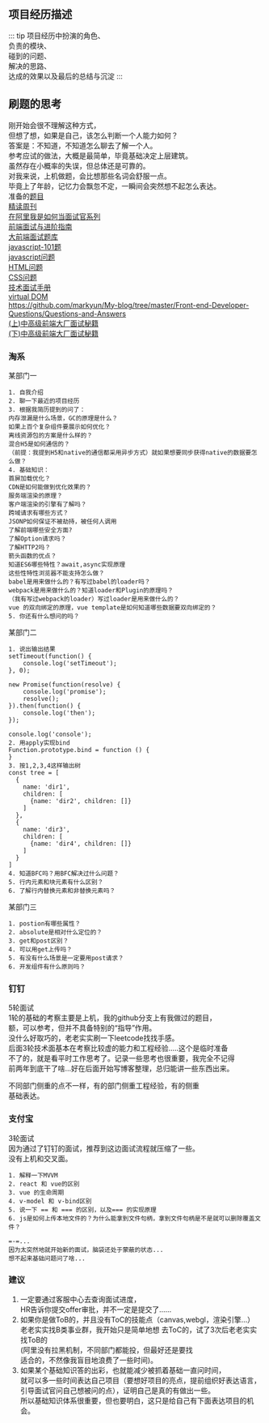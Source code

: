 ## 项目经历描述 
::: tip
项目经历中扮演的角色、  
负责的模块、  
碰到的问题、  
解决的思路、  
达成的效果以及最后的总结与沉淀
:::     

## 刷题的思考       
刚开始会很不理解这种方式，  
但想了想，如果是自己，该怎么判断一个人能力如何？    
答案是：不知道，不知道怎么聊去了解一个人。       
参考应试的做法，大概是最简单，毕竟基础决定上层建筑。      
虽然存在小概率的失误，但总体还是可靠的。    
对我来说，上机做题，会比想那些名词会舒服一点。      
毕竟上了年龄，记忆力会飘忽不定，一瞬间会突然想不起怎么表达。        
准备的[题目](https://github.com/nibilin33/Interviews)    
[精读周刊](https://github.com/dt-fe/weekly)     
[在阿里我是如何当面试官系列](https://juejin.im/post/5e6ebfa86fb9a07ca714d0ec#heading-43)                   
[前端面试与进阶指南](https://www.cxymsg.com)        
[大前端面试题库](http://bigerfe.com/author)     
[javascript-101题](https://github.com/lydiahallie/javascript-questions/blob/master/zh-CN/README-zh_CN.md)       
[javascript问题](https://github.com/yangshun/front-end-interview-handbook/blob/master/Translations/Chinese/questions/javascript-questions.md)       
[HTML问题](https://github.com/yangshun/front-end-interview-handbook/blob/master/Translations/Chinese/questions/html-questions.md)       
[CSS问题](https://github.com/yangshun/front-end-interview-handbook/blob/master/Translations/Chinese/questions/css-questions.md)     
[技术面试手册](https://yangshun.github.io/tech-interview-handbook/algorithms/array)     
[virtual DOM](https://github.com/livoras/blog/issues/13)    
https://github.com/markyun/My-blog/tree/master/Front-end-Developer-Questions/Questions-and-Answers      
[(上)中高级前端大厂面试秘籍](https://github.com/xd-tayde/blog/blob/master/interview-1.md)            
[(下)中高级前端大厂面试秘籍](https://github.com/xd-tayde/blog/blob/master/interview-3.md)       
 

### 淘系

某部门一        
```
1. 自我介绍             
2. 聊一下最近的项目经历     
3. 根据我简历提到的问了：       
内存泄漏是什么场景，GC的原理是什么？              
如果上百个复杂组件要展示如何优化？            
离线资源包的方案是什么样的？            
混合H5是如何通信的？    
（前提：我提到H5和native的通信都采用异步方式）就如果想要同步获得native的数据要怎么做？      
4. 基础知识：
首屏加载优化？
CDN是如何能做到优化效果的？ 
服务端渲染的原理？  
客户端渲染的引擎有了解吗？      
跨域请求有哪些方式？    
JSONP如何保证不被劫持，被任何人调用         
了解前端哪些安全方面?         
了解Option请求吗？             
了解HTTP2吗？   
箭头函数的优点？        
知道ES6哪些特性？await,async实现原理               
这些性特性浏览器不能支持怎么做？        
babel是用来做什么的？有写过babel的loader吗？        
webpack是用来做什么的？知道loader和Plugin的原理吗？           
（我有写过webpack的loader）写过loader是用来做什么的？   
vue 的双向绑定的原理，vue template是如何知道哪些数据要双向绑定的？
5. 你还有什么想问的吗？      
```  
某部门二          
```
1. 说出输出结果     
setTimeout(function() {
    console.log('setTimeout');
}, 0);

new Promise(function(resolve) {
    console.log('promise');
    resolve();
}).then(function() {
    console.log('then');
});

console.log('console');
2. 用apply实现bind           
Function.prototype.bind = function () {
}
3. 按1,2,3,4这样输出树           
const tree = [
  {
    name: 'dir1', 
    children: [
      {name: 'dir2', children: []}
    ]
  },
  {
    name: 'dir3', 
    children: [
      {name: 'dir4', children: []}
    ]
  }
]
4. 知道BFC吗？用BFC解决过什么问题？     
5. 行内元素和块元素有什么区别？         
6. 了解行内替换元素和非替换元素吗？         
``` 
某部门三         
```
1. postion有哪些属性？      
2. absolute是相对什么定位的？       
3. get和post区别？          
4. 可以用get上传吗？            
5. 有没有什么场景是一定要用post请求？            
6. 开发组件有什么原则吗？       
```
### 钉钉       
5轮面试           
1轮的基础的考察主要是上机，我的github分支上有我做过的题目，     
额，可以参考，但并不具备特别的“指导”作用。      
没什么好取巧的，老老实实刷一下leetcode找找手感。                 
后面3轮技术面基本在考察比较虚的能力和工程经验.....这个是临时准备        
不了的，就是看平时工作思考了。记录一些思考也很重要，我完全不记得        
前两年到底干了啥...好在后面开始写博客整理，总归能讲一些东西出来。                

不同部门侧重的点不一样，有的部门侧重工程经验，有的侧重      
基础表达。              

### 支付宝      
3轮面试     
因为通过了钉钉的面试，推荐到这边面试流程就压缩了一些。          
没有上机和交叉面。             
      
```
1. 解释一下MVVM     
2. react 和 vue的区别       
3. vue 的生命周期       
4. v-model 和 v-bind区别        
5. 说一下 == 和 === 的区别，以及=== 的实现原理   
6. js是如何上传本地文件的？为什么能拿到文件句柄，拿到文件句柄是不是就可以删除覆盖文件？   
  
=-=...    
因为太突然地就开始新的面试，脑袋还处于蒙蔽的状态...   
想不起来基础问题问了啥...   
```

### 建议        
1. 一定要通过客服中心去查询面试进度，                                  
HR告诉你提交offer审批，并不一定是提交了...... 
2. 如果你是做ToB的，并且没有ToC的技能点（canvas,webgl，渲染引擎...）        
老老实实找B类事业群，我开始只是简单地想 
去ToC的，试了3次后老老实实找ToB的       
(阿里没有拉黑机制，不同部门都能投，但最好还是要找      
适合的，不然像我盲目地浪费了一些时间)。     
3. 如果某个基础知识答的出彩，也就能减少被抓着基础一直问时间，      
就可以多一些时间表达自己项目（要想好项目的亮点，提前组织好表达语言，        
引导面试官问自己想被问的点），证明自己是真的有做出一些。            
所以基础知识体系很重要，但也要明白，这只是给自己有下面表达项目的机会。 

        
           



